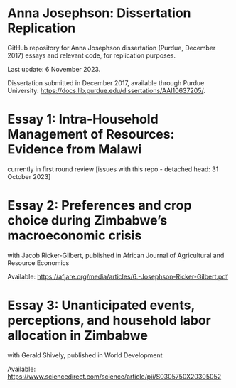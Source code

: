# Anna Josephson: Dissertation Replication

GitHub repository for Anna Josephson dissertation (Purdue, December 2017) essays and relevant code, for replication purposes. 

Last update: 6 November 2023.

Dissertation submitted in December 2017, available through Purdue University: https://docs.lib.purdue.edu/dissertations/AAI10637205/. 

# Essay 1: Intra-Household Management of Resources: Evidence from Malawi
currently in first round review
[issues with this repo - detached head: 31 October 2023]

# Essay 2: Preferences and crop choice during Zimbabwe’s macroeconomic crisis
with Jacob Ricker-Gilbert, published in African Journal of Agricultural and Resource Economics

Available: https://afjare.org/media/articles/6.-Josephson-Ricker-Gilbert.pdf

# Essay 3: Unanticipated events, perceptions, and household labor allocation in Zimbabwe
with Gerald Shively, published in World Development

Available: https://www.sciencedirect.com/science/article/pii/S0305750X20305052
